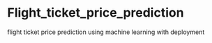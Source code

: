 # Flight_ticket_price_prediction
flight ticket price prediction using machine learning with deployment
